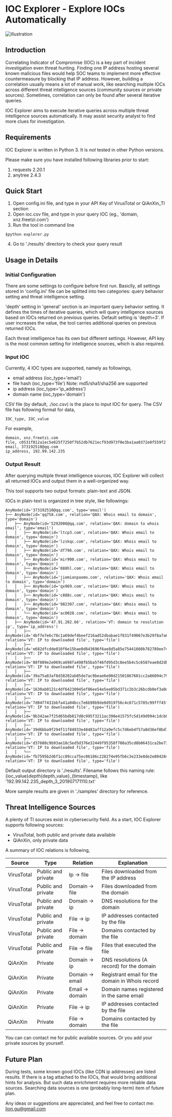# IOC Explorer - Explore IOCs Automatically

![illustration](pics/illustration.png)

## Introduction

Correlating Indicator of Compromise (IOC) is a key part of incident investigation even threat hunting. Finding one IP address hosting several known malicious files would help SOC teams to implement more effective countermeasure by blocking that IP address. However, building a correlation usually means a lot of manual work, like searching multiple IOCs across different threat intelligence sources (community sources or private sources). Sometimes, correlation can only be found after several iterative queries. 

IOC Explorer aims to execute iterative queries across multiple threat intelligence sources automatically. It may assist security analyst to find more clues for investigation.

## Requirements

IOC Explorer is written in Python 3. It is *not* tested in other Python versions. 

Please make sure you have installed following libraries prior to start:

1. requests  2.20.1
2. anytree 2.4.3

## Quick Start

1. Open config.ini file, and type in your API Key of VirusTotal or QiAnXin_TI section
2. Open ioc.csv file, and type in your query IOC (eg., 'domain, xnz.freetzi.com')
3. Run the tool in command line
```
$python explorer.py
```
4. Go to './results' directory to check your query result

## Usage in Details

### Initial Configuration

There are some settings to configure before first run. Basiclly, all settings stored in 'config.ini' file can be splitted into two categories: query behavior setting and threat intelligence setting.

'depth' setting in 'general' section is an important query behavior setting. It defines the times of iterative queries, which will query intelligence sources based on IOCs returned on previous queries. Default setting is 'depth=3'. If user increases the value, the tool carries additional queries on previous returned IOCs. 

Each threat intelligence has its own but different settings. However, API key is the most common setting for intelligence sources, which is also required.

### Input IOC

Currently, 4 IOC types are supported, namely as followings,

- email address (ioc_type='email')
- file hash (ioc_type='file') Note: md5/sha1/sha256 are supported
- ip address (ioc_type='ip_address')
- domain name (ioc_type='domain')

CSV file (by default, ./ioc.csv) is the place to input IOC for query. The CSV file has following format for data,

```
IOC_type, IOC_value
```

For example,

```
domain, xnz.freetzi.com
file, c0531f812a1ec5e825f7250f7b52db7621ecf93d973f0e3ba1aa0372e0f559f2
email, 373192510@qq.com
ip_address, 192.99.142.235
```

### Output Result

After querying multiple threat intelligence sources, IOC Explorer will collect all returned IOCs and output them in a well-organized way.

This tool supports two output formats: plain-text and JSON.

IOCs in plain-text is organized in tree style, like followings:

```
AnyNode(id='373192510@qq.com', type='email')
├── AnyNode(id='qq758.com', relation='QAX: Whois email to domain', type='domain')
│   ├── AnyNode(id='5292086@qq.com', relation='QAX: domain to whois email', type='email')
│   │   ├── AnyNode(id='ltcp3.com', relation='QAX: Whois email to domain', type='domain')
│   │   ├── AnyNode(id='lzskqc.com', relation='QAX: Whois email to domain', type='domain')
│   │   ├── AnyNode(id='df796.com', relation='QAX: Whois email to domain', type='domain')
│   │   ├── AnyNode(id='mir900.com', relation='QAX: Whois email to domain', type='domain')
│   │   ├── AnyNode(id='888hl.com', relation='QAX: Whois email to domain', type='domain')
│   │   ├── AnyNode(id='jiemianpaomo.com', relation='QAX: Whois email to domain', type='domain')
│   │   ├── AnyNode(id='qx969.com', relation='QAX: Whois email to domain', type='domain')
│   │   ├── AnyNode(id='c888c.com', relation='QAX: Whois email to domain', type='domain')
│   │   ├── AnyNode(id='982307.com', relation='QAX: Whois email to domain', type='domain')
│   │   └── AnyNode(id='ac0028.com', relation='QAX: Whois email to domain', type='domain')
│   ├── AnyNode(id='47.91.202.66', relation='VT: domain to resolution ip', type='ip_address')
│   │   ├── AnyNode(id='4bf7e7e6c78c1a69def4beef216ad52dbabae1f831f49067e3b29f8a7a62d71e', relation='VT: IP to downloaded file', type='file')
│   │   ├── AnyNode(id='e682dfcdde010f6e15bae0d843696f6ae8d5a85e75441660b782789ee747f075', relation='VT: IP to downloaded file', type='file')
│   │   ├── AnyNode(id='88f089e2e069ca698fa498fb5ba5f46fd95d3c8ee5b4c5c6587eae8d2db43fe7', relation='VT: IP to downloaded file', type='file')
│   │   ├── AnyNode(id='39a75a83af8d38202ab05de7ac9beae6e00d21501867601cc2a86094c79d6f16', relation='VT: IP to downloaded file', type='file')
│   │   ├── AnyNode(id='1630ab0121c4df64230045ef86ee54e5ee05bd371c2b3c26bcdb0ef3a0d2360f', relation='VT: IP to downloaded file', type='file')
│   │   ├── AnyNode(id='7d04f7431bbfa41a04bcc7e6b98b9de0d919756c4c671c5785c99fff45f16402', relation='VT: IP to downloaded file', type='file')
│   │   ├── AnyNode(id='9b342ae7f25d65bdb817d8c995f3211ac398e41575fc5d149d994c1dcb008f0a', relation='VT: IP to downloaded file', type='file')
│   │   ├── AnyNode(id='39d6bba9f294f11f84933e48483aff12a9efc5c7d6eb4f57a8d36ef8bd71823e', relation='VT: IP to downloaded file', type='file')
│   │   ├── AnyNode(id='d37608c9b93ae18c5ed5d376e32449f95358f708a35cd8b06431ca2be733f87e', relation='VT: IP to downloaded file', type='file')
│   │   └── AnyNode(id='fb7595b2d6f1cc89cca75ec06186c228274e95fb6c3e233e8de2e804284ab8c1', relation='VT: IP to downloaded file', type='file')
```

Default output directory is './results'. Filename follows this naming rule: {ioc_value}_depth_{depth_value}_{timestamp}, like '192.99.142.235_depth_3_201907171110.txt'

More sample results are given in './samples' directory for reference.

## Threat Intelligence Sources

A plenty of TI sources exist in cybersecurity field. As a start, IOC Explorer supports following sources:

- VirusTotal, both public and private data available
- QiAnXin, only private data

A summary of IOC relations is following,

| Source     | Type               | Relation        | Explanation                                     |
| ---------- | ------------------ | --------------- | ----------------------------------------------- |
| VirusTotal | Public and private | Ip -> file      | Files downloaded from the IP address            |
| VirusTotal | Public and private | Domain -> file  | Files downloaded from the domain                |
| VirusTotal | Public and private | Domain -> ip    | DNS resolutions for the domain                  |
| VirusTotal | Public and private | File -> ip      | IP addresses contacted by the file              |
| VirusTotal | Public and private | File -> domain  | Domains contacted by the file                   |
| VirusTotal | Public and private | File -> file    | Files that executed the file                    |
| QiAnXin    | Private            | Domain -> ip    | DNS resolutions (A record) for the domain       |
| QiAnXin    | Private            | Domain -> email | Registrant email for the domain in Whois record |
| QiAnXin    | Private            | Email -> domain | Domain names registered in the same email       |
| QiAnXin    | Private            | File -> ip      | IP addresses contacted by the file              |
| QiAnXin    | Private            | File -> domain  | Domains contacted by the file                   |

You can can contact me for public available sources. Or you add your private sources by yourself.

## Future Plan

During tests, some known good IOCs (like CDN ip addresses) are listed results. If there is a tag attached to the IOCs, that would bring additional hints for analysis. But such data enrichment requires more reliable data sources. Searching data sources is one (probably long-term) item of future plan.

Any ideas or suggestions are appreciated, and feel free to contact me: lion.gu@gmail.com